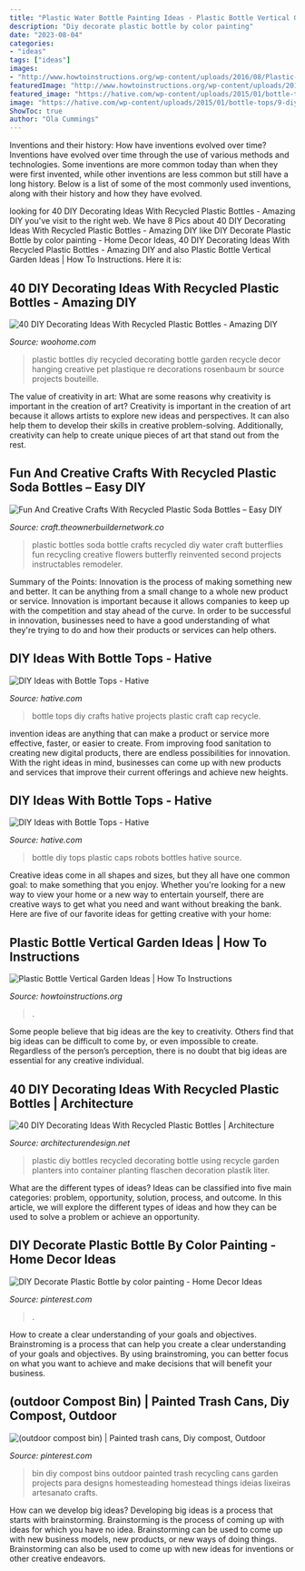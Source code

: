 ```yaml
---
title: "Plastic Water Bottle Painting Ideas - Plastic Bottle Vertical Garden Ideas"
description: "Diy decorate plastic bottle by color painting"
date: "2023-08-04"
categories:
- "ideas"
tags: ["ideas"]
images:
- "http://www.howtoinstructions.org/wp-content/uploads/2016/08/Plastic-Bottle-Vertical-Garden-Ideas-5.jpg"
featuredImage: "http://www.howtoinstructions.org/wp-content/uploads/2016/08/Plastic-Bottle-Vertical-Garden-Ideas-5.jpg"
featured_image: "https://hative.com/wp-content/uploads/2015/01/bottle-tops/diy-ideas-with-bottle-tops.jpg"
image: "https://hative.com/wp-content/uploads/2015/01/bottle-tops/9-diy-ideas-with-bottle-tops.jpg"
ShowToc: true
author: "Ola Cummings"
---
```



Inventions and their history: How have inventions evolved over time?
Inventions have evolved over time through the use of various methods and technologies. Some inventions are more common today than when they were first invented, while other inventions are less common but still have a long history. Below is a list of some of the most commonly used inventions, along with their history and how they have evolved.

	

		
looking for 40 DIY Decorating Ideas With Recycled Plastic Bottles - Amazing DIY you've visit to the right web. We have 8 Pics about 40 DIY Decorating Ideas With Recycled Plastic Bottles - Amazing DIY like DIY Decorate Plastic Bottle by color painting - Home Decor Ideas, 40 DIY Decorating Ideas With Recycled Plastic Bottles - Amazing DIY and also Plastic Bottle Vertical Garden Ideas | How To Instructions. Here it is:
		
    
## 40 DIY Decorating Ideas With Recycled Plastic Bottles - Amazing DIY

<img loading=lazy src="http://www.woohome.com/wp-content/uploads/2014/06/DIY-Plastic-Bottles-ideas-20.jpg" onerror="this.onerror=null;this.src='https://tse2.mm.bing.net/th?id=OIP.O4khexyC2Pp1s2suZsFxdQHaJ5&amp;pid=15.1';" alt="40 DIY Decorating Ideas With Recycled Plastic Bottles - Amazing DIY">

_Source: woohome.com_

>plastic bottles diy recycled decorating bottle garden recycle decor hanging creative pet plastique re decorations rosenbaum br source projects bouteille. 

	

The value of creativity in art: What are some reasons why creativity is important in the creation of art?
Creativity is important in the creation of art because it allows artists to explore new ideas and perspectives. It can also help them to develop their skills in creative problem-solving. Additionally, creativity can help to create unique pieces of art that stand out from the rest.

    
## Fun And Creative Crafts With Recycled Plastic Soda Bottles – Easy DIY

<img loading=lazy src="https://craft.theownerbuildernetwork.co/files/2015/04/Plastic-Bottle-Ideas002.jpg" onerror="this.onerror=null;this.src='https://tse1.mm.bing.net/th?id=OIP.-tLg4uyqykAkB70rAnjA6gHaFj&amp;pid=15.1';" alt="Fun And Creative Crafts With Recycled Plastic Soda Bottles – Easy DIY">

_Source: craft.theownerbuildernetwork.co_

>plastic bottles soda bottle crafts recycled diy water craft butterflies fun recycling creative flowers butterfly reinvented second projects instructables remodeler. 

	

Summary of the Points:
Innovation is the process of making something new and better. It can be anything from a small change to a whole new product or service. Innovation is important because it allows companies to keep up with the competition and stay ahead of the curve. In order to be successful in innovation, businesses need to have a good understanding of what they're trying to do and how their products or services can help others.

    
## DIY Ideas With Bottle Tops - Hative

<img loading=lazy src="https://hative.com/wp-content/uploads/2015/01/bottle-tops/diy-ideas-with-bottle-tops.jpg" onerror="this.onerror=null;this.src='https://tse4.mm.bing.net/th?id=OIP.4yLiyKzelctRsOymqa1AMgHaQq&amp;pid=15.1';" alt="DIY Ideas with Bottle Tops - Hative">

_Source: hative.com_

>bottle tops diy crafts hative projects plastic craft cap recycle. 

	

invention ideas are anything that can make a product or service more effective, faster, or easier to create. From improving food sanitation to creating new digital products, there are endless possibilities for innovation. With the right ideas in mind, businesses can come up with new products and services that improve their current offerings and achieve new heights.

    
## DIY Ideas With Bottle Tops - Hative

<img loading=lazy src="https://hative.com/wp-content/uploads/2015/01/bottle-tops/9-diy-ideas-with-bottle-tops.jpg" onerror="this.onerror=null;this.src='https://tse1.mm.bing.net/th?id=OIP.OxjmBtgxQceyM3sWxcNAdAHaLC&amp;pid=15.1';" alt="DIY Ideas with Bottle Tops - Hative">

_Source: hative.com_

>bottle diy tops plastic caps robots bottles hative source. 

	

Creative ideas come in all shapes and sizes, but they all have one common goal: to make something that you enjoy. Whether you're looking for a new way to view your home or a new way to entertain yourself, there are creative ways to get what you need and want without breaking the bank. Here are five of our favorite ideas for getting creative with your home: 

    
## Plastic Bottle Vertical Garden Ideas | How To Instructions

<img loading=lazy src="http://www.howtoinstructions.org/wp-content/uploads/2016/08/Plastic-Bottle-Vertical-Garden-Ideas-5.jpg" onerror="this.onerror=null;this.src='https://tse1.mm.bing.net/th?id=OIP.VhMElewHZXp521Bnb1JKJAHaKH&amp;pid=15.1';" alt="Plastic Bottle Vertical Garden Ideas | How To Instructions">

_Source: howtoinstructions.org_

>. 

	

Some people believe that big ideas are the key to creativity. Others find that big ideas can be difficult to come by, or even impossible to create. Regardless of the person’s perception, there is no doubt that big ideas are essential for any creative individual.

    
## 40 DIY Decorating Ideas With Recycled Plastic Bottles | Architecture

<img loading=lazy src="http://cdn.architecturendesign.net/wp-content/uploads/2014/09/DIY-Plastic-Bottles-ideas-8.jpg" onerror="this.onerror=null;this.src='https://tse3.mm.bing.net/th?id=OIP.4LtZ-uMJNaqY1-P5pCVNQAHaJ4&amp;pid=15.1';" alt="40 DIY Decorating Ideas With Recycled Plastic Bottles | Architecture">

_Source: architecturendesign.net_

>plastic diy bottles recycled decorating bottle using recycle garden planters into container planting flaschen decoration plastik liter. 

	

What are the different types of ideas?
Ideas can be classified into five main categories: problem, opportunity, solution, process, and outcome. In this article, we will explore the different types of ideas and how they can be used to solve a problem or achieve an opportunity.

    
## DIY Decorate Plastic Bottle By Color Painting - Home Decor Ideas

<img loading=lazy src="https://i.pinimg.com/736x/c3/51/29/c351292aff8bfacc594698eeb63b259d.jpg" onerror="this.onerror=null;this.src='https://tse3.mm.bing.net/th?id=OIP.hBz6bzD65rV7sGkqdU9UcAHaJ3&amp;pid=15.1';" alt="DIY Decorate Plastic Bottle by color painting - Home Decor Ideas">

_Source: pinterest.com_

>. 

	

How to create a clear understanding of your goals and objectives.
Brainstroming is a process that can help you create a clear understanding of your goals and objectives. By using brainstroming, you can better focus on what you want to achieve and make decisions that will benefit your business.

    
## (outdoor Compost Bin) | Painted Trash Cans, Diy Compost, Outdoor

<img loading=lazy src="https://i.pinimg.com/736x/0e/cc/1a/0ecc1add7eef76cf17f0f0fddd27b470.jpg" onerror="this.onerror=null;this.src='https://tse3.mm.bing.net/th?id=OIP.BlmJptU1M4U4ENDSR3opswHaLE&amp;pid=15.1';" alt="(outdoor compost bin) | Painted trash cans, Diy compost, Outdoor">

_Source: pinterest.com_

>bin diy compost bins outdoor painted trash recycling cans garden projects para designs homesteading homestead things ideias lixeiras artesanato crafts. 

	

How can we develop big ideas?
Developing big ideas is a process that starts with brainstorming. Brainstorming is the process of coming up with ideas for which you have no idea. Brainstorming can be used to come up with new business models, new products, or new ways of doing things. Brainstorming can also be used to come up with new ideas for inventions or other creative endeavors.

